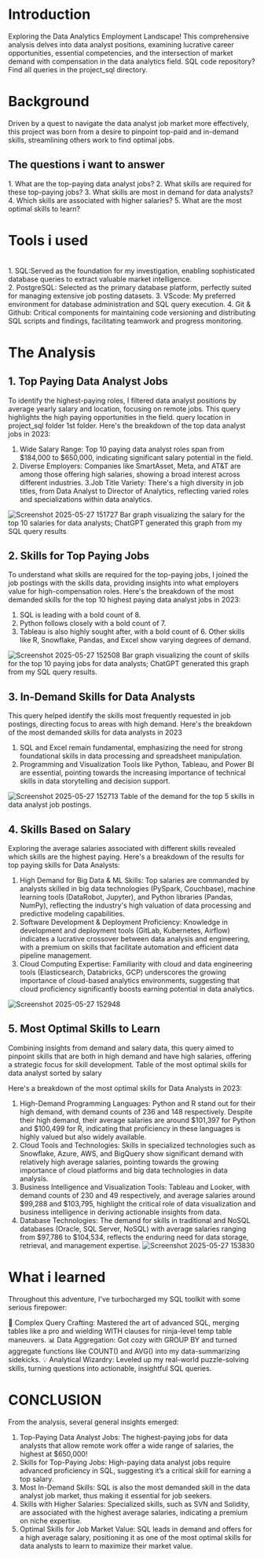 <h1>Introduction</h1>
Exploring the Data Analytics Employment Landscape! This comprehensive analysis delves into data analyst positions, examining lucrative career opportunities, essential competencies, and the intersection of market demand with compensation in the data analytics field.
SQL code repository? Find all queries in the project_sql directory.

<h1>Background</h1>
Driven by a quest to navigate the data analyst job market more effectively, this project was born from a desire to pinpoint top-paid and in-demand skills, streamlining others work to find optimal jobs.

<h2>The questions i want to answer</h2>
1. What are the top-paying data analyst jobs?
2. What skills are required for these top-paying jobs?
3. What skills are most in demand for data analysts?
4. Which skills are associated with higher salaries?
5. What are the most optimal skills to learn?

<h1>Tools i used</h1>
<br>1. SQL:Served as the foundation for my investigation, enabling sophisticated database queries to extract valuable market intelligence.</br>
2. PostgreSQL: Selected as the primary database platform, perfectly suited for managing extensive job posting datasets.
3. VScode: My preferred environment for database administration and SQL query execution.
4. Git & Github: Critical components for maintaining code versioning and distributing SQL scripts and findings, facilitating teamwork and progress monitoring.

<h1>The Analysis</h1>
<h2>1. Top Paying Data Analyst Jobs</h2>
To identify the highest-paying roles, I filtered data analyst positions by average yearly salary and location, focusing on remote jobs. This query highlights the high paying opportunities in the field.
query location in project_sql folder 1st folder.
Here's the breakdown of the top data analyst jobs in 2023:

1. Wide Salary Range: Top 10 paying data analyst roles span from $184,000 to $650,000, indicating significant salary potential in the field.
2. Diverse Employers: Companies like SmartAsset, Meta, and AT&T are among those offering high salaries, showing a broad interest across different industries.
3.Job Title Variety: There's a high diversity in job titles, from Data Analyst to Director of Analytics, reflecting varied roles and specializations within data analytics.


![Screenshot 2025-05-27 151727](https://github.com/user-attachments/assets/e24d2a28-3041-4df4-be14-18319f4b8160)
Bar graph visualizing the salary for the top 10 salaries for data analysts; ChatGPT generated this graph from my SQL query results

<h2>2. Skills for Top Paying Jobs</h2>
To understand what skills are required for the top-paying jobs, I joined the job postings with the skills data, providing insights into what employers value for high-compensation roles.
Here's the breakdown of the most demanded skills for the top 10 highest paying data analyst jobs in 2023:

1. SQL is leading with a bold count of 8.
2. Python follows closely with a bold count of 7.
3. Tableau is also highly sought after, with a bold count of 6. Other skills like R, Snowflake, Pandas, and Excel show varying degrees of demand.



![Screenshot 2025-05-27 152508](https://github.com/user-attachments/assets/c7c6c07d-b911-4861-8581-83f27553f526)
Bar graph visualizing the count of skills for the top 10 paying jobs for data analysts; ChatGPT generated this graph from my SQL query results.

<h2>3. In-Demand Skills for Data Analysts</h2>
This query helped identify the skills most frequently requested in job postings, directing focus to areas with high demand.
Here's the breakdown of the most demanded skills for data analysts in 2023

1. SQL and Excel remain fundamental, emphasizing the need for strong foundational skills in data processing and spreadsheet manipulation.
2. Programming and Visualization Tools like Python, Tableau, and Power BI are essential, pointing towards the increasing importance of technical skills in data storytelling and decision support.
   



![Screenshot 2025-05-27 152713](https://github.com/user-attachments/assets/970fb0d6-0531-4780-aeea-be2f3b2f4590)
Table of the demand for the top 5 skills in data analyst job postings.

<h2>4. Skills Based on Salary</h2>
Exploring the average salaries associated with different skills revealed which skills are the highest paying.
Here's a breakdown of the results for top paying skills for Data Analysts:

1. High Demand for Big Data & ML Skills: Top salaries are commanded by analysts skilled in big data technologies (PySpark, Couchbase), machine learning tools (DataRobot, Jupyter), and Python libraries (Pandas, 
   NumPy), reflecting the industry's high valuation of data processing and predictive modeling capabilities.
2. Software Development & Deployment Proficiency: Knowledge in development and deployment tools (GitLab, Kubernetes, Airflow) indicates a lucrative crossover between data analysis and engineering, with a premium 
   on skills that facilitate automation and efficient data pipeline management.
3. Cloud Computing Expertise: Familiarity with cloud and data engineering tools (Elasticsearch, Databricks, GCP) underscores the growing importance of cloud-based analytics environments, suggesting that cloud 
   proficiency significantly boosts earning potential in data analytics.





![Screenshot 2025-05-27 152948](https://github.com/user-attachments/assets/5907d52b-af4f-4537-893d-90ebd7bbcc65)

<h2>5. Most Optimal Skills to Learn</h2>
Combining insights from demand and salary data, this query aimed to pinpoint skills that are both in high demand and have high salaries, offering a strategic focus for skill development.
Table of the most optimal skills for data analyst sorted by salary

Here's a breakdown of the most optimal skills for Data Analysts in 2023:

1. High-Demand Programming Languages: Python and R stand out for their high demand, with demand counts of 236 and 148 respectively. Despite their high demand, their average salaries are around $101,397 for 
   Python and $100,499 for R, indicating that proficiency in these languages is highly valued but also widely available.
2. Cloud Tools and Technologies: Skills in specialized technologies such as Snowflake, Azure, AWS, and BigQuery show significant demand with relatively high average salaries, pointing towards the growing 
   importance of cloud platforms and big data technologies in data analysis.
3. Business Intelligence and Visualization Tools: Tableau and Looker, with demand counts of 230 and 49 respectively, and average salaries around $99,288 and $103,795, highlight the critical role of data 
   visualization and business intelligence in deriving actionable insights from data.
4. Database Technologies: The demand for skills in traditional and NoSQL databases (Oracle, SQL Server, NoSQL) with average salaries ranging from $97,786 to $104,534, reflects the enduring need for data storage, 
   retrieval, and management expertise.
![Screenshot 2025-05-27 153830](https://github.com/user-attachments/assets/55b732c5-1194-494f-9ae1-e353dae2f1eb)

<h1>What i learned</h1>
Throughout this adventure, I've turbocharged my SQL toolkit with some serious firepower:

🧩 Complex Query Crafting: Mastered the art of advanced SQL, merging tables like a pro and wielding WITH clauses for ninja-level temp table maneuvers.
📊 Data Aggregation: Got cozy with GROUP BY and turned aggregate functions like COUNT() and AVG() into my data-summarizing sidekicks.
💡 Analytical Wizardry: Leveled up my real-world puzzle-solving skills, turning questions into actionable, insightful SQL queries.

<h1>CONCLUSION</h1>
From the analysis, several general insights emerged:

1. Top-Paying Data Analyst Jobs: The highest-paying jobs for data analysts that allow remote work offer a wide range of salaries, the highest at $650,000!
2. Skills for Top-Paying Jobs: High-paying data analyst jobs require advanced proficiency in SQL, suggesting it’s a critical skill for earning a top salary.
3. Most In-Demand Skills: SQL is also the most demanded skill in the data analyst job market, thus making it essential for job seekers.
4. Skills with Higher Salaries: Specialized skills, such as SVN and Solidity, are associated with the highest average salaries, indicating a premium on niche expertise.
5. Optimal Skills for Job Market Value: SQL leads in demand and offers for a high average salary, positioning it as one of the most optimal skills for data analysts to learn to maximize their market value.




